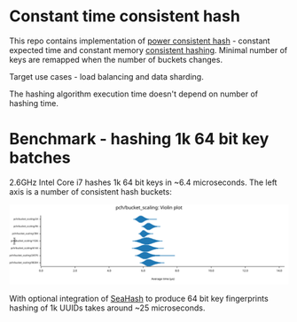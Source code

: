 # Constant time consistent hash

This repo contains implementation of [power consistent hash](https://arxiv.org/pdf/2307.12448.pdf) - constant expected time and constant memory [consistent hashing](https://en.wikipedia.org/wiki/Consistent_hashing). Minimal number of keys are remapped when the number of buckets changes.

Target use cases - load balancing and data sharding.

The hashing algorithm execution time doesn't depend on number of hashing time.


# Benchmark - hashing 1k 64 bit key batches

2.6GHz Intel Core i7 hashes 1k 64 bit keys in ~6.4 microseconds. The left axis is a number of consistent hash buckets:

![Benchmark of hashing 1k keys](./pch_bucket_scaling.svg)

With optional integration of [SeaHash](https://gitlab.redox-os.org/redox-os/seahash) to produce 64 bit key fingerprints hashing of 1k UUIDs takes around ~25 microseconds.
